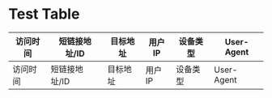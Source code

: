 # Test Table

访问时间 | 短链接地址/ID | 目标地址 | 用户IP | 设备类型 | User-Agent
---- | ---- | ---- | ---- | ---- | ----
访问时间 | 短链接地址/ID | 目标地址 | 用户IP | 设备类型 | User-Agent

